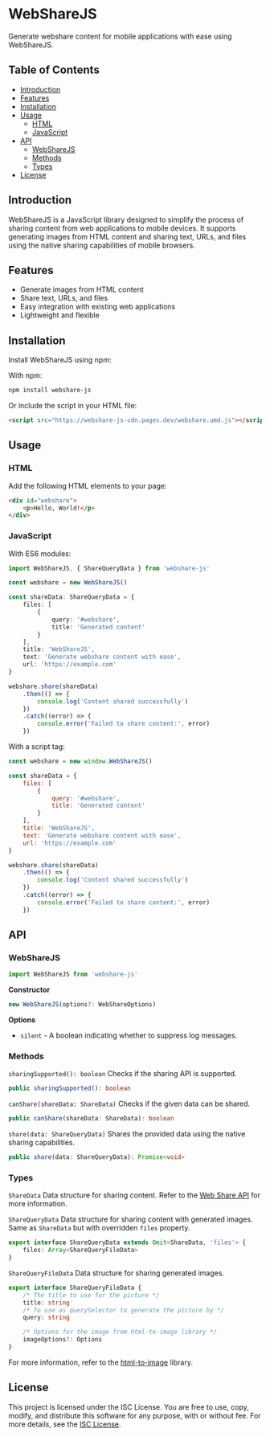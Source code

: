 # WebShareJS

Generate webshare content for mobile applications with ease using WebShareJS.

## Table of Contents

- [Introduction](#introduction)
- [Features](#features)
- [Installation](#installation)
- [Usage](#usage)
  - [HTML](#html)
  - [JavaScript](#javascript)
- [API](#api)
  - [WebShareJS](#websharejs)
  - [Methods](#methods)
  - [Types](#types)
- [License](#license)

## Introduction

WebShareJS is a JavaScript library designed to simplify the process of sharing content from web applications 
to mobile devices. It supports generating images from HTML content and sharing text, URLs, 
and files using the native sharing capabilities of mobile browsers.

## Features
- Generate images from HTML content
- Share text, URLs, and files
- Easy integration with existing web applications
- Lightweight and flexible

## Installation

Install WebShareJS using npm:

With npm:
```sh
npm install webshare-js
```

Or include the script in your HTML file:

```html
<script src="https://webshare-js-cdn.pages.dev/webshare.umd.js"></script>
```

## Usage
### HTML

Add the following HTML elements to your page:

```html
<div id="webshare">
    <p>Hello, World!</p>
</div>
```

### JavaScript
With ES6 modules:
```typescript
import WebShareJS, { ShareQueryData } from 'webshare-js'

const webshare = new WebShareJS()

const shareData: ShareQueryData = {
    files: [
        {
            query: '#webshare',
            title: 'Generated content'
        }
    ],
    title: 'WebShareJS',
    text: 'Generate webshare content with ease',
    url: 'https://example.com'
}

webshare.share(shareData)
    .then(() => {
        console.log('Content shared successfully')
    })
    .catch((error) => {
        console.error('Failed to share content:', error)
    })
```

With a script tag:
```javascript
const webshare = new window.WebShareJS()

const shareData = {
    files: [
        {
            query: '#webshare',
            title: 'Generated content'
        }
    ],
    title: 'WebShareJS',
    text: 'Generate webshare content with ease',
    url: 'https://example.com'
}

webshare.share(shareData)
    .then(() => {
        console.log('Content shared successfully')
    })
    .catch((error) => {
        console.error('Failed to share content:', error)
    })
```

## API

### WebShareJS
```javascript
import WebShareJS from 'webshare-js'
```

**Constructor**
```typescript
new WebShareJS(options?: WebShareOptions)
```

**Options**
- `silent` - A boolean indicating whether to suppress log messages.

### Methods

`sharingSupported(): boolean`
Checks if the sharing API is supported.

```typescript
public sharingSupported(): boolean
```

`canShare(shareData: ShareData)`
Checks if the given data can be shared.
```typescript
public canShare(shareData: ShareData): boolean
```

`share(data: ShareQueryData)`
Shares the provided data using the native sharing capabilities.
```typescript
public share(data: ShareQueryData): Promise<void>
```

### Types
`ShareData`
Data structure for sharing content. 
Refer to the [Web Share API](https://developer.mozilla.org/en-US/docs/Web/API/Navigator/share#parameters) for more information.

`ShareQueryData`
Data structure for sharing content with generated images. Same as `ShareData` but with overridden `files` property.
```typescript
export interface ShareQueryData extends Omit<ShareData, 'files'> {
    files: Array<ShareQueryFileData>
}
```

`ShareQueryFileData`
Data structure for sharing generated images.
```typescript
export interface ShareQueryFileData {
    /* The title to use for the picture */
    title: string
    /* To use as querySelector to generate the picture by */
    query: string

    /* Options for the image from html-to-image library */
    imageOptions?: Options
}
```
For more information, refer to the [html-to-image](https://www.npmjs.com/package/html-to-image#options) library.

## License
This project is licensed under the ISC License. You are free to use, copy, modify, and distribute this software for any purpose, with or without fee. For more details, see the [ISC License](https://opensource.org/licenses/ISC).